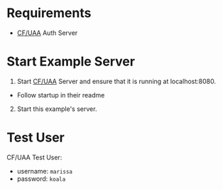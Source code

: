 # Requirements
- [CF/UAA](https://github.com/cloudfoundry/uaa) Auth Server

# Start Example Server
1. Start [CF/UAA](https://github.com/cloudfoundry/uaa) Server and ensure that it is running at localhost:8080.
  * Follow startup in their readme
2. Start this example's server.


# Test User
CF/UAA Test User:

- username: `marissa`
- password: `koala`
